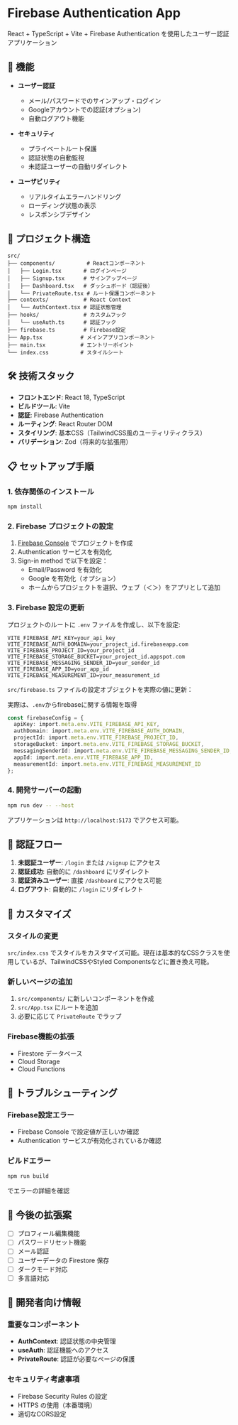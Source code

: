 # Firebase Authentication App

React + TypeScript + Vite + Firebase Authentication を使用したユーザー認証アプリケーション

## 🚀 機能

- **ユーザー認証**
  - メール/パスワードでのサインアップ・ログイン
  - Googleアカウントでの認証(オプション)
  - 自動ログアウト機能
  
- **セキュリティ**
  - プライベートルート保護
  - 認証状態の自動監視
  - 未認証ユーザーの自動リダイレクト

- **ユーザビリティ**
  - リアルタイムエラーハンドリング
  - ローディング状態の表示
  - レスポンシブデザイン

## 📁 プロジェクト構造

```
src/
├── components/          # Reactコンポーネント
│   ├── Login.tsx       # ログインページ
│   ├── Signup.tsx      # サインアップページ
│   ├── Dashboard.tsx   # ダッシュボード（認証後）
│   └── PrivateRoute.tsx # ルート保護コンポーネント
├── contexts/           # React Context
│   └── AuthContext.tsx # 認証状態管理
├── hooks/              # カスタムフック
│   └── useAuth.ts      # 認証フック
├── firebase.ts         # Firebase設定
├── App.tsx            # メインアプリコンポーネント
├── main.tsx           # エントリーポイント
└── index.css          # スタイルシート
```

## 🛠 技術スタック

- **フロントエンド**: React 18, TypeScript
- **ビルドツール**: Vite
- **認証**: Firebase Authentication
- **ルーティング**: React Router DOM
- **スタイリング**: 基本CSS（TailwindCSS風のユーティリティクラス）
- **バリデーション**: Zod（将来的な拡張用）

## 📋 セットアップ手順

### 1. 依存関係のインストール

```bash
npm install
```

### 2. Firebase プロジェクトの設定

1. [Firebase Console](https://console.firebase.google.com/) でプロジェクトを作成
2. Authentication サービスを有効化
3. Sign-in method で以下を設定：
   - Email/Password を有効化
   - Google を有効化（オプション）
   - ホームからプロジェクトを選択、ウェブ（＜＞）をアプリとして追加

### 3. Firebase 設定の更新

プロジェクトのルートに `.env` ファイルを作成し、以下を設定:

```env
VITE_FIREBASE_API_KEY=your_api_key
VITE_FIREBASE_AUTH_DOMAIN=your_project_id.firebaseapp.com
VITE_FIREBASE_PROJECT_ID=your_project_id
VITE_FIREBASE_STORAGE_BUCKET=your_project_id.appspot.com
VITE_FIREBASE_MESSAGING_SENDER_ID=your_sender_id
VITE_FIREBASE_APP_ID=your_app_id
VITE_FIREBASE_MEASUREMENT_ID=your_measurement_id
```

`src/firebase.ts` ファイルの設定オブジェクトを実際の値に更新：

実際は、`.env`からfirebaseに関する情報を取得
```typescript
const firebaseConfig = {
  apiKey: import.meta.env.VITE_FIREBASE_API_KEY,
  authDomain: import.meta.env.VITE_FIREBASE_AUTH_DOMAIN,
  projectId: import.meta.env.VITE_FIREBASE_PROJECT_ID,
  storageBucket: import.meta.env.VITE_FIREBASE_STORAGE_BUCKET,
  messagingSenderId: import.meta.env.VITE_FIREBASE_MESSAGING_SENDER_ID,
  appId: import.meta.env.VITE_FIREBASE_APP_ID,
  measurementId: import.meta.env.VITE_FIREBASE_MEASUREMENT_ID
};
```

### 4. 開発サーバーの起動

```bash
npm run dev -- --host
```

アプリケーションは `http://localhost:5173` でアクセス可能。

## 🔐 認証フロー

1. **未認証ユーザー**: `/login` または `/signup` にアクセス
2. **認証成功**: 自動的に `/dashboard` にリダイレクト
3. **認証済みユーザー**: 直接 `/dashboard` にアクセス可能
4. **ログアウト**: 自動的に `/login` にリダイレクト

## 🎨 カスタマイズ

### スタイルの変更

`src/index.css` でスタイルをカスタマイズ可能。現在は基本的なCSSクラスを使用しているが、TailwindCSSやStyled Componentsなどに置き換え可能。

### 新しいページの追加

1. `src/components/` に新しいコンポーネントを作成
2. `src/App.tsx` にルートを追加
3. 必要に応じて `PrivateRoute` でラップ

### Firebase機能の拡張

- Firestore データベース
- Cloud Storage
- Cloud Functions

## 🐛 トラブルシューティング

### Firebase設定エラー

- Firebase Console で設定値が正しいか確認
- Authentication サービスが有効化されているか確認

### ビルドエラー

```bash
npm run build
```

でエラーの詳細を確認

## 📝 今後の拡張案

- [ ] プロフィール編集機能
- [ ] パスワードリセット機能
- [ ] メール認証
- [ ] ユーザーデータの Firestore 保存
- [ ] ダークモード対応
- [ ] 多言語対応

## 🤝 開発者向け情報

### 重要なコンポーネント

- **AuthContext**: 認証状態の中央管理
- **useAuth**: 認証機能へのアクセス
- **PrivateRoute**: 認証が必要なページの保護

### セキュリティ考慮事項

- Firebase Security Rules の設定
- HTTPS の使用（本番環境）
- 適切なCORS設定


